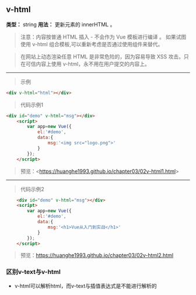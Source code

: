 ## v-html

**类型：** string
**用法：** 更新元素的 innerHTML 。

> 注意：内容按普通 HTML 插入 - 不会作为 Vue 模板进行编译 。
> 如果试图使用 v-html 组合模板,可以重新考虑是否通过使用组件来替代。

> 在网站上动态渲染任意 HTML 是非常危险的，因为容易导致 XSS 攻击。只在可信内容上使用 v-html，永不用在用户提交的内容上。

------

> 示例

```html
<div v-html="html"></div>
```

> 代码示例1

```html
<div id="demo" v-html="msg"></div>
    <script>
        var app=new Vue({
            el:'#demo',
            data:{
                msg:'<img src="logo.png">'
            }
        });
    </script>
```

> 预览：<<https://huanghe1993.github.io/chapter03/02v-html1.html>>

------

> 代码示例2

```html
    <div id="demo" v-html="msg"></div>
    <script>
        var app=new Vue({
            el:'#demo',
            data:{
                msg:'<h1>Vue从入门到实战</h1>'
            }
        });
    </script>
```

> 预览：<https://huanghe1993.github.io/chapter03/02v-html2.html>

### 区别v-text与v-html

- v-html可以解析html，而v-text与插值表达式是不能进行解析的

